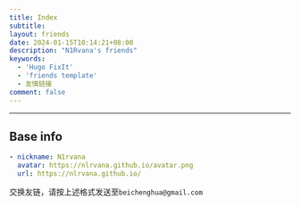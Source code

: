 ```yaml
---
title: Index
subtitle:
layout: friends
date: 2024-01-15T10:14:21+08:00
description: "N1Rvana's friends"
keywords:
  - 'Hugo FixIt'
  - 'friends template'
  - 友情链接
comment: false
---
```


<!-- When you set data `friends.yml` in `yourProject/data/` directory, it will be automatically loaded here. -->

---

<!-- You can define additional content below for this page. -->

## Base info

```yaml
- nickname: N1rvana
  avatar: https://nlrvana.github.io/avatar.png
  url: https://nlrvana.github.io/
```
交换友链，请按上述格式发送至`beichenghua@gmail.com`
